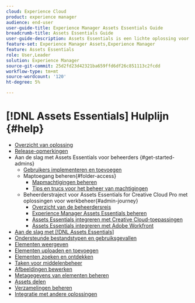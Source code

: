 ```yaml
---
cloud: Experience Cloud
product: experience manager
audience: end-user
user-guide-title: Experience Manager Assets Essentials Guide
breadcrumb-title: Assets Essentials Guide
user-guide-description: Assets Essentials is een lichte oplossing voor middelenbeheer die vanuit andere Experience Cloud-toepassingen werkt.
feature-set: Experience Manager Assets,Experience Manager
feature: Assets Essentials
role: User,Leader
solution: Experience Manager
source-git-commit: 25d2fd23d42321ba659ffd6df26c851113c2fcdd
workflow-type: tm+mt
source-wordcount: '120'
ht-degree: 5%

---
```



# [!DNL Assets Essentials] Hulplijn {#help}

+ [Overzicht van oplossing](introduction.md)
+ [Release-opmerkingen](release-notes.md)
+ Aan de slag met Assets Essentials voor beheerders {#get-started-admins}
   + [Gebruikers implementeren en toevoegen](deploy-administer.md)
   + Maptoegang beheren{#folder-access}
      + [Mapmachtigingen beheren](manage-permissions.md)
      + [Tips en trucs voor het beheer van machtigingen](permission-management-best-practices.md)
   + Beheerderstraject voor Assets Essentials for Creative Cloud Pro met oplossingen voor werkbeheer{#admin-journey}
      + [Overzicht van de beheerdersreis](assets-essentials-cc-pro-work-management-admin-journey.md)
      + [Experience Manager Assets Essentials beheren](adminster-aem-assets-essentials.md)
      + [Assets Essentials integreren met Creative Cloud-toepassingen](integrate-assets-essentials-creative-cloud.md)
      + [Assets Essentials integreren met Adobe Workfront](integrate-assets-essentials-workfront.md)
+ [Aan de slag met [!DNL Assets Essentials]](get-started.md)
+ [Ondersteunde bestandstypen en gebruiksgevallen](supported-file-formats.md)
+ [Elementen weergeven](navigate-view.md)
+ [Elementen uploaden en toevoegen](add-delete.md)
+ [Elementen zoeken en ontdekken](search.md)
+ [Taken voor middelenbeheer](manage-organize.md)
+ [Afbeeldingen bewerken](edit-images.md)
+ [Metagegevens van elementen beheren](metadata.md)
+ [Assets delen](share-links-for-assets.md)
+ [Verzamelingen beheren](manage-collections.md)
+ [Integratie met andere oplossingen](integration.md)
